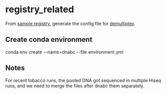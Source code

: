 # registry_related

From [sample registry](http://reslnmbiomea01.research.chop.edu/registry/), generate the config file for [demultiplex](https://github.com/zhaoc1/dnabc_sunbeam).

## Create conda environment
conda env create --name=dnabc --file environment.yml 

## Notes
For recent tobacco runs, the pooled DNA got sequenced in multiple Hiseq runs, and we need to merge the files after dnabc them separately.

